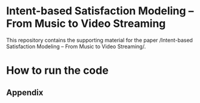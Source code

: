 # Intent-based Satisfaction Modeling – From Music to Video Streaming

This repository contains the supporting material for the paper /Intent-based Satisfaction Modeling – From Music to Video Streaming/.

# How to run the code






## Appendix


